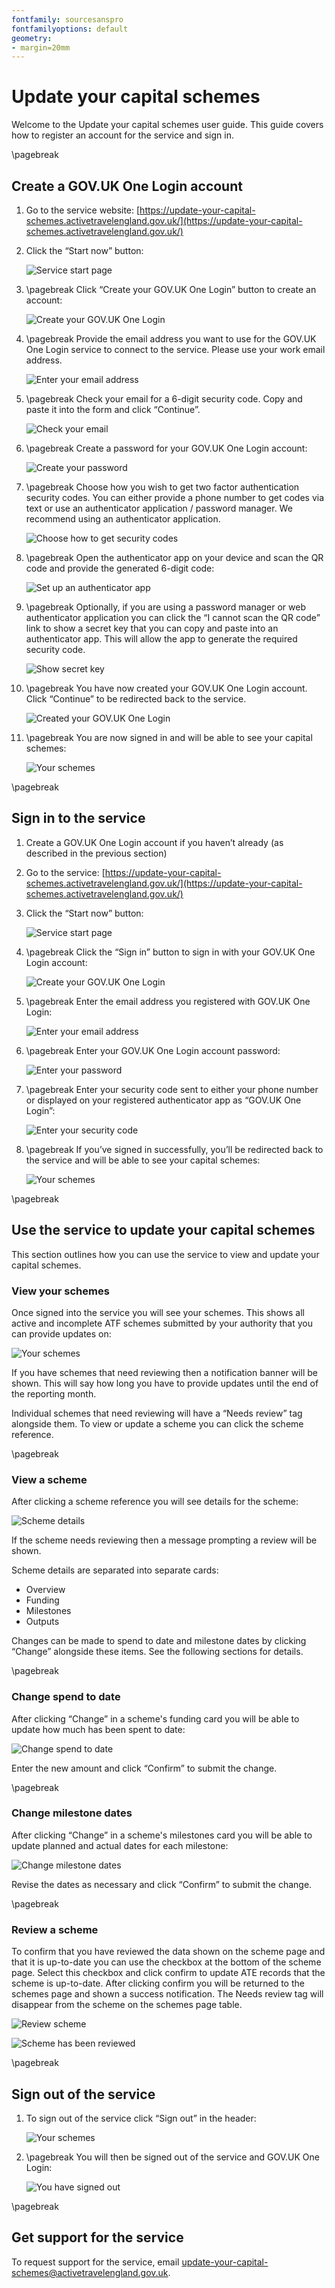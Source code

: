 ```yaml
---
fontfamily: sourcesanspro
fontfamilyoptions: default
geometry:
- margin=20mm
---
```


# Update your capital schemes 

Welcome to the Update your capital schemes user guide. This guide covers how to register an account for the service and
sign in. 

\pagebreak

## Create a GOV.UK One Login account 

1. Go to the service website:
   [https://update-your-capital-schemes.activetravelengland.gov.uk/](https://update-your-capital-schemes.activetravelengland.gov.uk/) 

1. Click the “Start now” button:

    ![Service start page](start.png)

1. \pagebreak Click “Create your GOV.UK One Login” button to create an account: 

    ![Create your GOV.UK One Login](create-or-sign-in.png)

1. \pagebreak Provide the email address you want to use for the GOV.UK One Login service to connect to the service.
   Please use your work email address. 

    ![Enter your email address](create-enter-email.png)

1. \pagebreak Check your email for a 6-digit security code. Copy and paste it into the form and click “Continue”.

    ![Check your email](create-check-email.png)

1. \pagebreak Create a password for your GOV.UK One Login account: 

    ![Create your password](create-password.png)

1. \pagebreak Choose how you wish to get two factor authentication security codes. You can either provide a phone number
   to get codes via text or use an authenticator application / password manager. We recommend using an authenticator
   application. 

    ![Choose how to get security codes](create-security-codes.png)

1. \pagebreak Open the authenticator app on your device and scan the QR code and provide the generated 6-digit code: 

    ![Set up an authenticator app](create-qr-code.png)

1. \pagebreak Optionally, if you are using a password manager or web authenticator application you can click the
   “I cannot scan the QR code” link to show a secret key that you can copy and paste into an authenticator app. This
   will allow the app to generate the required security code. 

    ![Show secret key](create-secret-key.png)

1. \pagebreak You have now created your GOV.UK One Login account. Click “Continue” to be redirected back to the service. 

    ![Created your GOV.UK One Login](create-success.png)

1. \pagebreak You are now signed in and will be able to see your capital schemes:

    ![Your schemes](schemes.png)

\pagebreak

## Sign in to the service 

1. Create a GOV.UK One Login account if you haven’t already (as described in the previous section) 

1. Go to the service:
   [https://update-your-capital-schemes.activetravelengland.gov.uk/](https://update-your-capital-schemes.activetravelengland.gov.uk/) 

1. Click the “Start now” button: 

    ![Service start page](start.png)

1. \pagebreak Click the “Sign in” button to sign in with your GOV.UK One Login account: 

    ![Create your GOV.UK One Login](create-or-sign-in.png)

1. \pagebreak Enter the email address you registered with GOV.UK One Login: 

    ![Enter your email address](sign-in-enter-email.png)

1. \pagebreak Enter your GOV.UK One Login account password: 

    ![Enter your password](sign-in-password.png)

1. \pagebreak Enter your security code sent to either your phone number or displayed on your registered authenticator
   app as “GOV.UK One Login”:

    ![Enter your security code](sign-in-security-code.png)

1. \pagebreak If you’ve signed in successfully, you’ll be redirected back to the service and will be able to see 
   your capital schemes:

    ![Your schemes](schemes.png)

\pagebreak

## Use the service to update your capital schemes 

This section outlines how you can use the service to view and update your capital schemes.

### View your schemes

Once signed into the service you will see your schemes. This shows all active and incomplete ATF schemes submitted 
by your authority that you can provide updates on:

![Your schemes](schemes.png)

If you have schemes that need reviewing then a notification banner will be shown. This will say how long you have 
to provide updates until the end of the reporting month.

Individual schemes that need reviewing will have a “Needs review” tag alongside them. To view or update a scheme you 
can click the scheme reference.

\pagebreak

### View a scheme

After clicking a scheme reference you will see details for the scheme:

![Scheme details](scheme.png)

If the scheme needs reviewing then a message prompting a review will be shown. 

Scheme details are separated into separate cards:

* Overview
* Funding
* Milestones
* Outputs

Changes can be made to spend to date and milestone dates by clicking “Change” alongside these items. See the 
following sections for details. 

\pagebreak

### Change spend to date

After clicking “Change” in a scheme's funding card you will be able to update how much has been spent to date:

![Change spend to date](change-spend-to-date.png)

Enter the new amount and click “Confirm” to submit the change.

\pagebreak

### Change milestone dates

After clicking “Change” in a scheme's milestones card you will be able to update planned and actual dates for each 
milestone:

![Change milestone dates](change-milestone-dates.png)

Revise the dates as necessary and click “Confirm” to submit the change.

\pagebreak

### Review a scheme

To confirm that you have reviewed the data shown on the scheme page and that it is up-to-date you can use the checkbox
at the bottom of the scheme page. Select this checkbox and click confirm to update ATE records that the scheme is
up-to-date. After clicking confirm you will be returned to the schemes page and shown a success notification. The Needs
review tag will disappear from the scheme on the schemes page table.

![Review scheme](review.png)

![Scheme has been reviewed](review-success.png)

\pagebreak

## Sign out of the service

1. To sign out of the service click “Sign out” in the header:

   ![Your schemes](schemes.png)

1. \pagebreak You will then be signed out of the service and GOV.UK One Login:

   ![You have signed out](signed-out.png)

\pagebreak

## Get support for the service 

To request support for the service, email
[update-your-capital-schemes@activetravelengland.gov.uk](mailto:update-your-capital-schemes@activetravelengland.gov.uk). 
